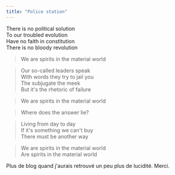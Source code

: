 ```yaml
---
title: "Police station"
---
```


>  
There is no political solution  
To our troubled evolution  
Have no faith in constitution  
There is no bloody revolution

>

> We are spirits in the material world

>

> Our so-called leaders speak  
With words they try to jail you  
The subjugate the meek  
But it's the rhetoric of failure

>

> We are spirits in the material world

>

> Where does the answer lie?

>

> Living from day to day  
If it's something we can't buy  
There must be another way

>

> We are spirits in the material world  
Are spirits in the material world  

Plus de blog quand j'aurais retrouvé un peu plus de lucidité. Merci.

